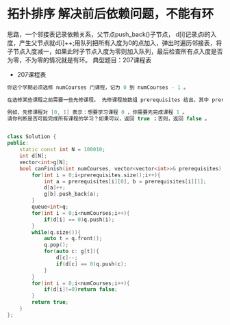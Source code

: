 <!--
 * @Author: zzzzztw
 * @Date: 2023-03-23 14:47:06
 * @LastEditors: Do not edit
 * @LastEditTime: 2023-03-23 14:51:18
 * @FilePath: /cpptest/算法/leetcode/拓扑排序.md
-->
# 拓扑排序 解决前后依赖问题，不能有环
思路，一个邻接表记录依赖关系，父节点push_back()子节点， d[i]记录点i的入度，产生父节点就d[i]++;用队列把所有入度为0的点加入，弹出时遍历邻接表，将子节点入度减一，如果此时子节点入度为零则加入队列，最后检查所有点入度是否为零，不为零的情况就是有环。
典型题目：207课程表

* 207课程表
```cpp
你这个学期必须选修 numCourses 门课程，记为 0 到 numCourses - 1 。

在选修某些课程之前需要一些先修课程。 先修课程按数组 prerequisites 给出，其中 prerequisites[i] = [ai, bi] ，表示如果要学习课程 ai 则 必须 先学习课程  bi 。

例如，先修课程对 [0, 1] 表示：想要学习课程 0 ，你需要先完成课程 1 。
请你判断是否可能完成所有课程的学习？如果可以，返回 true ；否则，返回 false 。


class Solution {
public:
    static const int N = 100010;
    int d[N];
    vector<int>g[N];
    bool canFinish(int numCourses, vector<vector<int>>& prerequisites) {
        for(int i = 0;i<prerequisites.size();i++){
            int a = prerequisites[i][0], b = prerequisites[i][1];
            d[a]++;
            g[b].push_back(a);
        }
        queue<int>q;
        for(int i = 0;i<numCourses;i++){
            if(d[i] == 0)q.push(i);
        }
        while(q.size()){
            auto t = q.front();
            q.pop();
            for(auto c: g[t]){
                d[c]--;
                if(d[c] == 0)q.push(c);
            }
        }
        for(int i = 0;i<numCourses;i++){
            if(d[i]!=0)return false;
        }
        return true;
    }
};


```
